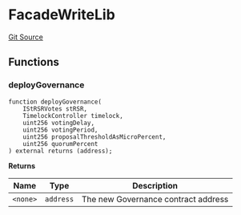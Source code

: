 # FacadeWriteLib
[Git Source](https://github.com/larrythecucumber321/protocol/blob/aabf2c9d4120808940fb3be9193cb66ea71ac351/contracts/facade/lib/FacadeWriteLib.sol)


## Functions
### deployGovernance


```solidity
function deployGovernance(
    IStRSRVotes stRSR,
    TimelockController timelock,
    uint256 votingDelay,
    uint256 votingPeriod,
    uint256 proposalThresholdAsMicroPercent,
    uint256 quorumPercent
) external returns (address);
```
**Returns**

|Name|Type|Description|
|----|----|-----------|
|`<none>`|`address`|The new Governance contract address|



